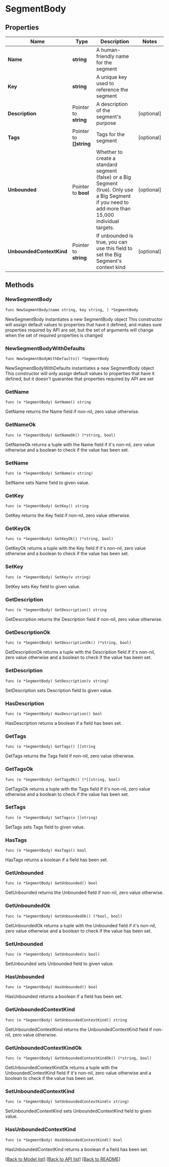 # SegmentBody

## Properties

Name | Type | Description | Notes
------------ | ------------- | ------------- | -------------
**Name** | **string** | A human-friendly name for the segment | 
**Key** | **string** | A unique key used to reference the segment | 
**Description** | Pointer to **string** | A description of the segment&#39;s purpose | [optional] 
**Tags** | Pointer to **[]string** | Tags for the segment | [optional] 
**Unbounded** | Pointer to **bool** | Whether to create a standard segment (false) or a Big Segment (true). Only use a Big Segment if you need to add more than 15,000 individual targets. | [optional] 
**UnboundedContextKind** | Pointer to **string** | If unbounded is true, you can use this field to set the Big Segment&#39;s context kind | [optional] 

## Methods

### NewSegmentBody

`func NewSegmentBody(name string, key string, ) *SegmentBody`

NewSegmentBody instantiates a new SegmentBody object
This constructor will assign default values to properties that have it defined,
and makes sure properties required by API are set, but the set of arguments
will change when the set of required properties is changed

### NewSegmentBodyWithDefaults

`func NewSegmentBodyWithDefaults() *SegmentBody`

NewSegmentBodyWithDefaults instantiates a new SegmentBody object
This constructor will only assign default values to properties that have it defined,
but it doesn't guarantee that properties required by API are set

### GetName

`func (o *SegmentBody) GetName() string`

GetName returns the Name field if non-nil, zero value otherwise.

### GetNameOk

`func (o *SegmentBody) GetNameOk() (*string, bool)`

GetNameOk returns a tuple with the Name field if it's non-nil, zero value otherwise
and a boolean to check if the value has been set.

### SetName

`func (o *SegmentBody) SetName(v string)`

SetName sets Name field to given value.


### GetKey

`func (o *SegmentBody) GetKey() string`

GetKey returns the Key field if non-nil, zero value otherwise.

### GetKeyOk

`func (o *SegmentBody) GetKeyOk() (*string, bool)`

GetKeyOk returns a tuple with the Key field if it's non-nil, zero value otherwise
and a boolean to check if the value has been set.

### SetKey

`func (o *SegmentBody) SetKey(v string)`

SetKey sets Key field to given value.


### GetDescription

`func (o *SegmentBody) GetDescription() string`

GetDescription returns the Description field if non-nil, zero value otherwise.

### GetDescriptionOk

`func (o *SegmentBody) GetDescriptionOk() (*string, bool)`

GetDescriptionOk returns a tuple with the Description field if it's non-nil, zero value otherwise
and a boolean to check if the value has been set.

### SetDescription

`func (o *SegmentBody) SetDescription(v string)`

SetDescription sets Description field to given value.

### HasDescription

`func (o *SegmentBody) HasDescription() bool`

HasDescription returns a boolean if a field has been set.

### GetTags

`func (o *SegmentBody) GetTags() []string`

GetTags returns the Tags field if non-nil, zero value otherwise.

### GetTagsOk

`func (o *SegmentBody) GetTagsOk() (*[]string, bool)`

GetTagsOk returns a tuple with the Tags field if it's non-nil, zero value otherwise
and a boolean to check if the value has been set.

### SetTags

`func (o *SegmentBody) SetTags(v []string)`

SetTags sets Tags field to given value.

### HasTags

`func (o *SegmentBody) HasTags() bool`

HasTags returns a boolean if a field has been set.

### GetUnbounded

`func (o *SegmentBody) GetUnbounded() bool`

GetUnbounded returns the Unbounded field if non-nil, zero value otherwise.

### GetUnboundedOk

`func (o *SegmentBody) GetUnboundedOk() (*bool, bool)`

GetUnboundedOk returns a tuple with the Unbounded field if it's non-nil, zero value otherwise
and a boolean to check if the value has been set.

### SetUnbounded

`func (o *SegmentBody) SetUnbounded(v bool)`

SetUnbounded sets Unbounded field to given value.

### HasUnbounded

`func (o *SegmentBody) HasUnbounded() bool`

HasUnbounded returns a boolean if a field has been set.

### GetUnboundedContextKind

`func (o *SegmentBody) GetUnboundedContextKind() string`

GetUnboundedContextKind returns the UnboundedContextKind field if non-nil, zero value otherwise.

### GetUnboundedContextKindOk

`func (o *SegmentBody) GetUnboundedContextKindOk() (*string, bool)`

GetUnboundedContextKindOk returns a tuple with the UnboundedContextKind field if it's non-nil, zero value otherwise
and a boolean to check if the value has been set.

### SetUnboundedContextKind

`func (o *SegmentBody) SetUnboundedContextKind(v string)`

SetUnboundedContextKind sets UnboundedContextKind field to given value.

### HasUnboundedContextKind

`func (o *SegmentBody) HasUnboundedContextKind() bool`

HasUnboundedContextKind returns a boolean if a field has been set.


[[Back to Model list]](../README.md#documentation-for-models) [[Back to API list]](../README.md#documentation-for-api-endpoints) [[Back to README]](../README.md)


